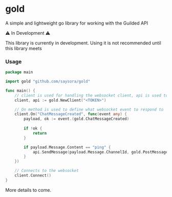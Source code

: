 # gold

A simple and lightweight go library for working with the Guilded API

:warning: In Development :warning:

This library is currently in development. Using it is not recommended until this library meets


### Usage

```go
package main

import gold "github.com/saysora/gold"

func main() {
    // client is used for handling the websocket client, api is used to communicate to the guilded rest api
    client, api := gold.NewClient("<TOKEN>")

    // On method is used to define what websocket event to respond to
    client.On("ChatMessageCreated", func(event any) {
        payload, ok := event.(gold.ChatMessageCreated)
        
        if !ok {
            return
        }

        if payload.Message.Content == "ping" {
            api.SendMessage(payload.Message.ChannelId, gold.PostMessage{Content: "pong"});
        }
    })

    // Connects to the websocket
    client.Connect()
}
```

More details to come.
